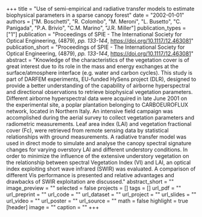+++
title = "Use of semi-empirical and radiative transfer models to estimate biophysical parameters in a sparse canopy forest"
date = "2002-01-01"
authors = ["M. Boschetti", "R. Colombo", "M. Meroni", "L. Busetto", "C. Panigada", "P.A. Brivio", "C.M. Marino", "J.R. Miller"]
publication_types = ["1"]
publication = "Proceedings of SPIE - The International Society for Optical Engineering, (4879), _pp. 133-144_, https://doi.org/10.1117/12.463081"
publication_short = "Proceedings of SPIE - The International Society for Optical Engineering, (4879), _pp. 133-144_, https://doi.org/10.1117/12.463081"
abstract = "Knowledge of the characteristics of the vegetation cover is of great interest due to its role in the mass and energy exchanges at the surface/atmosphere interface (e.g. water and carbon cycles). This study is part of DARFEM experiments, EU-funded HySens project (DLR), designed to provide a better understanding of the capability of airborne hyperspectral and directional observations to retrieve biophysical vegetation parameters. Different airborne hyperspectral data were acquired in late June 2001 on the experimental site, a poplar plantation belonging to CARBOEUROFLUX network, located in Northern Italy. An intensive field campaign was accomplished during the aerial survey to collect vegetation parameters and radiometric measurements. Leaf area index (LAI) and vegetation fractional cover (Fc), were retrieved from remote sensing data by statistical relationships with ground measurements. A radiative transfer model was used in direct mode to simulate and analyse the canopy spectral signature changes for varying overstory LAI and different understory conditions. In order to minimize the influence of the extensive understory vegetation on the relationship between spectral Vegetation Index (VI) and LAI, an optical index exploiting short wave infrared (SWIR) was evaluated. A comparison of different Vis performance is presented and relative advantages and drawbacks of SWIR exploitation are discussed."
abstract_short = ""
image_preview = ""
selected = false
projects = []
tags = []
url_pdf = ""
url_preprint = ""
url_code = ""
url_dataset = ""
url_project = ""
url_slides = ""
url_video = ""
url_poster = ""
url_source = ""
math = false
highlight = true
[header]
image = ""
caption = ""
+++
